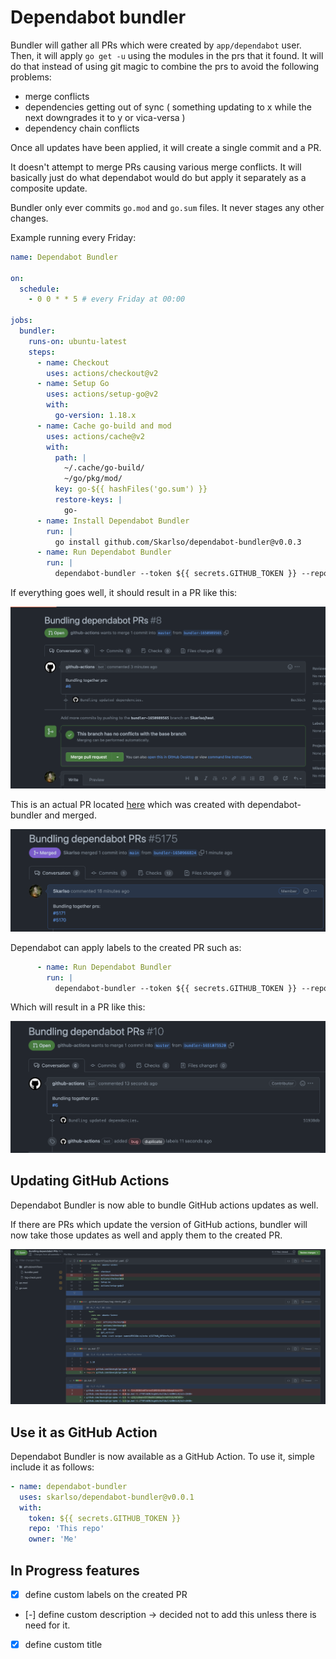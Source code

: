 # Dependabot bundler

Bundler will gather all PRs which were created by `app/dependabot` user. Then, it will apply `go get -u` using the
modules in the prs that it found. It will do that instead of using git magic to combine the prs to avoid the following
problems:

- merge conflicts
- dependencies getting out of sync ( something updating to x while the next downgrades it to y or vica-versa )
- dependency chain conflicts

Once all updates have been applied, it will create a single commit and a PR.

It doesn't attempt to merge PRs causing various merge conflicts. It will basically just do what dependabot would do
but apply it separately as a composite update.

Bundler only ever commits `go.mod` and `go.sum` files. It never stages any other changes.

Example running every Friday:

```yaml
name: Dependabot Bundler

on:
  schedule:
    - 0 0 * * 5 # every Friday at 00:00

jobs:
  bundler:
    runs-on: ubuntu-latest
    steps:
      - name: Checkout
        uses: actions/checkout@v2
      - name: Setup Go
        uses: actions/setup-go@v2
        with:
          go-version: 1.18.x
      - name: Cache go-build and mod
        uses: actions/cache@v2
        with:
          path: |
            ~/.cache/go-build/
            ~/go/pkg/mod/
          key: go-${{ hashFiles('go.sum') }}
          restore-keys: |
            go-          
      - name: Install Dependabot Bundler
        run: |
          go install github.com/Skarlso/dependabot-bundler@v0.0.3
      - name: Run Dependabot Bundler
        run: |
          dependabot-bundler --token ${{ secrets.GITHUB_TOKEN }} --repo test --owner Skarlso
```

If everything goes well, it should result in a PR like this:

![pr1](dummy_sample.png)

This is an actual PR located [here](https://github.com/weaveworks/eksctl/pull/5175) which was created with dependabot-bundler and merged.

![pr2](merged_sample.png)

Dependabot can apply labels to the created PR such as:

```yaml
      - name: Run Dependabot Bundler
        run: |
          dependabot-bundler --token ${{ secrets.GITHUB_TOKEN }} --repo test --owner Skarlso --labels bug,duplicate
```

Which will result in a PR like this:

![pr3](pr_with_labels.png)

## Updating GitHub Actions

Dependabot Bundler is now able to bundle GitHub actions updates as well.

If there are PRs which update the version of GitHub actions, bundler will now take those updates as well
and apply them to the created PR.

![pr4](pr_with_actions.png)

## Use it as GitHub Action

Dependabot Bundler is now available as a GitHub Action. To use it, simple include it as follows:

```yaml
- name: dependabot-bundler
  uses: skarlso/dependabot-bundler@v0.0.1
  with:
    token: ${{ secrets.GITHUB_TOKEN }}
    repo: 'This repo'
    owner: 'Me'
```

## In Progress features

- [x] define custom labels on the created PR
- [-] define custom description -> decided not to add this unless there is need for it.
- [x] define custom title
